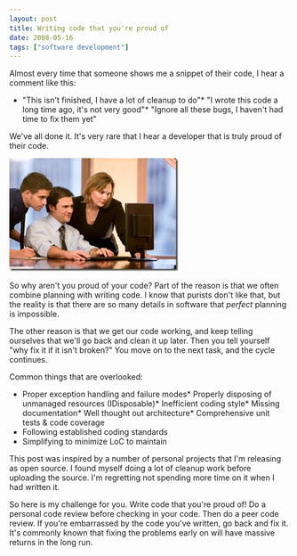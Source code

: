 ```yaml
---
layout: post
title: Writing code that you're proud of
date: 2008-05-16
tags: ["software development"]
---
```


Almost every time that someone shows me a snippet of their code, I hear a comment like this:

*   &quot;This isn't finished, I have a lot of cleanup to do&quot;*   &quot;I wrote this code a long time ago, it's not very good&quot;*   &quot;Ignore all these bugs, I haven't had time to fix them yet&quot;  

We've all done it. It's very rare that I hear a developer that is truly proud of their code.

![Copyright](istock-000005549387xsmall.jpg)

So why aren't you proud of your code? Part of the reason is that we often combine planning with writing code. I know that purists don't like that, but the reality is that there are so many details in software that _perfect_ planning is impossible.

The other reason is that we get our code working, and keep telling ourselves that we'll go back and clean it up later. Then you tell yourself &quot;why fix it if it isn't broken?&quot; You move on to the next task, and the cycle continues.

Common things that are overlooked:

*   Proper exception handling and failure modes*   Properly disposing of unmanaged resources (IDisposable)*   Inefficient coding style*   Missing documentation*   Well thought out architecture*   Comprehensive unit tests &amp; code coverage
*   Following established coding standards
*   Simplifying to minimize LoC to maintain  

This post was inspired by a number of personal projects that I'm releasing as open source. I found myself doing a lot of cleanup work before uploading the source. I'm regretting not spending more time on it when I had written it.

So here is my challenge for you. Write code that you're proud of! Do a personal code review before checking in your code. Then do a peer code review. If you're embarrassed by the code you've written, go back and fix it. It's commonly known that fixing the problems early on will have massive returns in the long run.